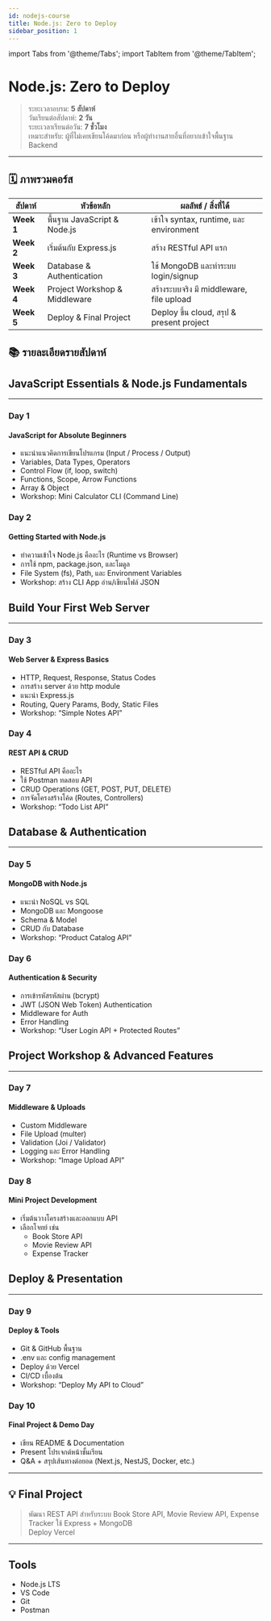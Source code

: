 ```yaml
---
id: nodejs-course
title: Node.js: Zero to Deploy
sidebar_position: 1
---
```


import Tabs from '@theme/Tabs';
import TabItem from '@theme/TabItem';

# Node.js: Zero to Deploy

> ระยะเวลาอบรม: **5 สัปดาห์**  
> วันเรียนต่อสัปดาห์: **2 วัน**  
> ระยะเวลาเรียนต่อวัน: **7 ชั่วโมง**  
> เหมาะสำหรับ: ผู้ที่ไม่เคยเขียนโค้ดมาก่อน หรือผู้ทำงานสายอื่นที่อยากเข้าใจพื้นฐาน Backend

---

## 🗓️ ภาพรวมคอร์ส

| สัปดาห์ | หัวข้อหลัก | ผลลัพธ์ / สิ่งที่ได้ |
|----------|--------------|----------------------|
| **Week 1** | พื้นฐาน JavaScript & Node.js | เข้าใจ syntax, runtime, และ environment |
| **Week 2** | เริ่มต้นกับ Express.js | สร้าง RESTful API แรก |
| **Week 3** | Database & Authentication | ใช้ MongoDB และทำระบบ login/signup |
| **Week 4** | Project Workshop & Middleware | สร้างระบบจริง มี middleware, file upload |
| **Week 5** | Deploy & Final Project | Deploy ขึ้น cloud, สรุป & present project |


## 📚 รายละเอียดรายสัปดาห์

<Tabs>
<TabItem value="week1" label="สัปดาห์ที่ 1">

## JavaScript Essentials & Node.js Fundamentals
---
### Day 1
#### JavaScript for Absolute Beginners
- แนะนำแนวคิดการเขียนโปรแกรม (Input / Process / Output)
- Variables, Data Types, Operators
- Control Flow (if, loop, switch)
- Functions, Scope, Arrow Functions
- Array & Object
- Workshop: Mini Calculator CLI (Command Line)

### Day 2
#### Getting Started with Node.js
- ทำความเข้าใจ Node.js คืออะไร (Runtime vs Browser)
- การใช้ npm, package.json, และโมดูล
- File System (fs), Path, และ Environment Variables
- Workshop: สร้าง CLI App อ่าน/เขียนไฟล์ JSON
</TabItem>

<TabItem value="week2" label="สัปดาห์ที่ 2">

## Build Your First Web Server
---
### Day 3
#### Web Server & Express Basics

- HTTP, Request, Response, Status Codes
- การสร้าง server ด้วย http module
- แนะนำ Express.js
- Routing, Query Params, Body, Static Files
- Workshop: “Simple Notes API”

### Day 4
#### REST API & CRUD

- RESTful API คืออะไร
- ใช้ Postman ทดสอบ API
- CRUD Operations (GET, POST, PUT, DELETE)
- การจัดโครงสร้างโค้ด (Routes, Controllers)
- Workshop: “Todo List API”

</TabItem>

<TabItem value="week3" label="สัปดาห์ที่ 3">

## Database & Authentication
---
### Day 5
#### MongoDB with Node.js

- แนะนำ NoSQL vs SQL
- MongoDB และ Mongoose
- Schema & Model
- CRUD กับ Database
- Workshop: “Product Catalog API”

### Day 6
#### Authentication & Security

- การเข้ารหัสรหัสผ่าน (bcrypt)
- JWT (JSON Web Token) Authentication
- Middleware for Auth
- Error Handling
- Workshop: “User Login API + Protected Routes”

</TabItem>

<TabItem value="week4" label="สัปดาห์ที่ 4">

## Project Workshop & Advanced Features
---
### Day 7
#### Middleware & Uploads

- Custom Middleware
- File Upload (multer)
- Validation (Joi / Validator)
- Logging และ Error Handling
- Workshop: “Image Upload API”

### Day 8
#### Mini Project Development

- เริ่มต้นวางโครงสร้างและออกแบบ API
- เลือกโจทย์ เช่น
  - Book Store API
  - Movie Review API
  - Expense Tracker

</TabItem>

<TabItem value="week5" label="สัปดาห์ที่ 5">

## Deploy & Presentation
---
### Day 9
#### Deploy & Tools

- Git & GitHub พื้นฐาน
- .env และ config management
- Deploy ด้วย Vercel
- CI/CD เบื้องต้น
- Workshop: “Deploy My API to Cloud”

### Day 10
#### Final Project & Demo Day

- เขียน README & Documentation
- Present โปรเจกต์หน้าชั้นเรียน
- Q&A + สรุปเส้นทางต่อยอด (Next.js, NestJS, Docker, etc.)

</TabItem>

</Tabs>

---

## 💡 Final Project
> พัฒนา REST API สำหรับระบบ Book Store API, Movie Review API, Expense Tracker
> ใช้ Express + MongoDB  
> Deploy Vercel

---

## Tools
- Node.js LTS
- VS Code
- Git
- Postman